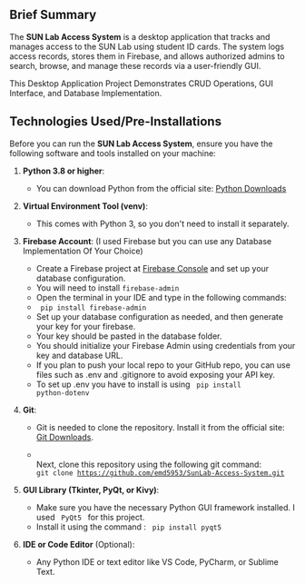 ## Brief Summary

The **SUN Lab Access System** is a desktop application that tracks and manages access to the SUN Lab using student ID cards. The system logs access records, stores them in Firebase, and allows authorized admins to search, browse, and manage these records via a user-friendly GUI.

This Desktop Application Project Demonstrates CRUD Operations, GUI Interface, and Database Implementation.

## Technologies Used/Pre-Installations

Before you can run the **SUN Lab Access System**, ensure you have the following software and tools installed on your machine:

1. **Python 3.8 or higher**:
   - You can download Python from the official site: [Python Downloads](https://www.python.org/downloads/)

2. **Virtual Environment Tool (venv)**:
   - This comes with Python 3, so you don't need to install it separately.

3. **Firebase Account**: (I used Firebase but you can use any Database Implementation Of Your Choice)

   - Create a Firebase project at [Firebase Console](https://console.firebase.google.com/) and set up your database configuration.
   - You will need to install <code>firebase-admin</code>
   - Open the terminal in your IDE and type in the following commands:
   - <code> pip install firebase-admin </code>
   - Set up your database configuration as needed, and then generate your key for your firebase.
   - Your key should be pasted in the database folder.
   - You should initialize your Firebase Admin using credentials from your key and database URL.
   - If you plan to push your local repo to your GitHub repo, you can use files such as .env and .gitignore to avoid exposing your API key.
   - To set up .env you have to install is using <code> pip install python-dotenv </code>

4. **Git**:
   - Git is needed to clone the repository. Install it from the official site: [Git Downloads](https://git-scm.com/downloads).

   - <br>Next, clone this repository using the following git command: <br> 
   <code>git clone https://github.com/emd5953/SunLab-Access-System.git </code>

5. **GUI Library (Tkinter, PyQt, or Kivy)**:
   - Make sure you have the necessary Python GUI framework installed. I used <code> PyQt5 </code> for this project. 
   - Install it using the command : <code> pip install pyqt5 </code>


6. **IDE or Code Editor** (Optional):
   - Any Python IDE or text editor like VS Code, PyCharm, or Sublime Text.


